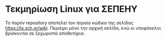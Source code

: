 # Τεκμηρίωση Linux για ΣΕΠΕΗΥ

Το παρόν repository αποτελεί τον πηγαίο κώδικα της σελίδας
<https://ts.sch.gr/wiki>. Περιέχει μόνο την αρχική σελίδα, ενώ οι υποφάκελοι
βρίσκονται σε ξεχωριστά αποθετήρια.
